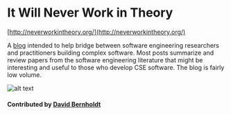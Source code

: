 # It Will Never Work in Theory

[http://neverworkintheory.org/](http://neverworkintheory.org/)

A [blog](http://neverworkintheory.org/) intended to help bridge between software engineering researchers and practitioners building complex software.  Most posts summarize and review papers from the software engineering literature that might be interesting and useful to those who develop CSE software.  The blog is fairly low volume.

![alt text](http://neverworkintheory.org/assets/img/scales.svg "blog logo")

#### Contributed by [David Bernholdt](http://github.com/bernhold)

<!---
Publish: yes
Categories: Planning
Topics: Software engineering
Tags: blog
Level: 2
Prerequisites: defaults
Aggregate: none
--->
